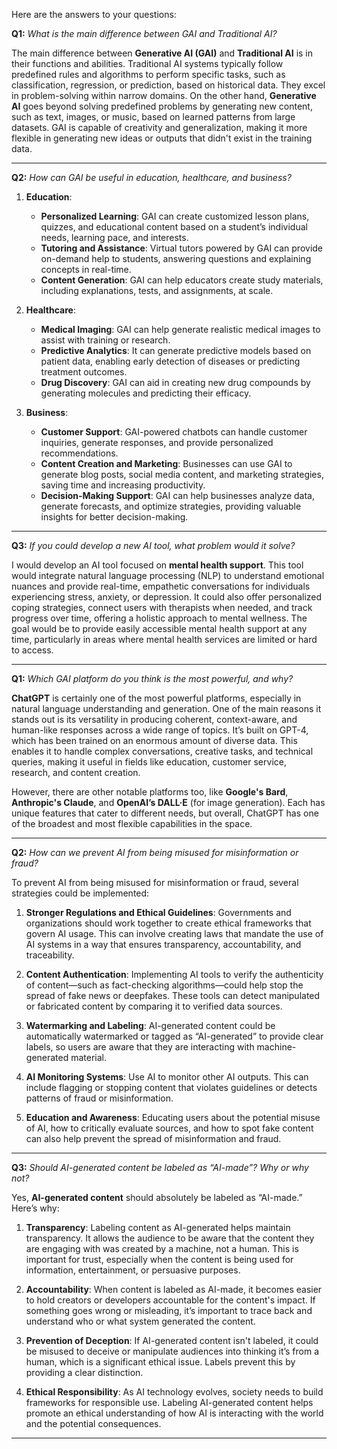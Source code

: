 Here are the answers to your questions:

**Q1:** *What is the main difference between GAI and Traditional AI?*

The main difference between **Generative AI (GAI)** and **Traditional AI** is in their functions and abilities. Traditional AI systems typically follow predefined rules and algorithms to perform specific tasks, such as classification, regression, or prediction, based on historical data. They excel in problem-solving within narrow domains. On the other hand, **Generative AI** goes beyond solving predefined problems by generating new content, such as text, images, or music, based on learned patterns from large datasets. GAI is capable of creativity and generalization, making it more flexible in generating new ideas or outputs that didn't exist in the training data.

---

**Q2:** *How can GAI be useful in education, healthcare, and business?*

1. **Education**: 
   - **Personalized Learning**: GAI can create customized lesson plans, quizzes, and educational content based on a student’s individual needs, learning pace, and interests.
   - **Tutoring and Assistance**: Virtual tutors powered by GAI can provide on-demand help to students, answering questions and explaining concepts in real-time.
   - **Content Generation**: GAI can help educators create study materials, including explanations, tests, and assignments, at scale.

2. **Healthcare**: 
   - **Medical Imaging**: GAI can help generate realistic medical images to assist with training or research.
   - **Predictive Analytics**: It can generate predictive models based on patient data, enabling early detection of diseases or predicting treatment outcomes.
   - **Drug Discovery**: GAI can aid in creating new drug compounds by generating molecules and predicting their efficacy.

3. **Business**:
   - **Customer Support**: GAI-powered chatbots can handle customer inquiries, generate responses, and provide personalized recommendations.
   - **Content Creation and Marketing**: Businesses can use GAI to generate blog posts, social media content, and marketing strategies, saving time and increasing productivity.
   - **Decision-Making Support**: GAI can help businesses analyze data, generate forecasts, and optimize strategies, providing valuable insights for better decision-making.

---

**Q3:** *If you could develop a new AI tool, what problem would it solve?*

I would develop an AI tool focused on **mental health support**. This tool would integrate natural language processing (NLP) to understand emotional nuances and provide real-time, empathetic conversations for individuals experiencing stress, anxiety, or depression. It could also offer personalized coping strategies, connect users with therapists when needed, and track progress over time, offering a holistic approach to mental wellness. The goal would be to provide easily accessible mental health support at any time, particularly in areas where mental health services are limited or hard to access.

---

**Q1:** *Which GAI platform do you think is the most powerful, and why?*

**ChatGPT** is certainly one of the most powerful platforms, especially in natural language understanding and generation. One of the main reasons it stands out is its versatility in producing coherent, context-aware, and human-like responses across a wide range of topics. It’s built on GPT-4, which has been trained on an enormous amount of diverse data. This enables it to handle complex conversations, creative tasks, and technical queries, making it useful in fields like education, customer service, research, and content creation. 

However, there are other notable platforms too, like **Google's Bard**, **Anthropic's Claude**, and **OpenAI’s DALL·E** (for image generation). Each has unique features that cater to different needs, but overall, ChatGPT has one of the broadest and most flexible capabilities in the space.

---

**Q2:** *How can we prevent AI from being misused for misinformation or fraud?*

To prevent AI from being misused for misinformation or fraud, several strategies could be implemented:

1. **Stronger Regulations and Ethical Guidelines**: Governments and organizations should work together to create ethical frameworks that govern AI usage. This can involve creating laws that mandate the use of AI systems in a way that ensures transparency, accountability, and traceability.

2. **Content Authentication**: Implementing AI tools to verify the authenticity of content—such as fact-checking algorithms—could help stop the spread of fake news or deepfakes. These tools can detect manipulated or fabricated content by comparing it to verified data sources.

3. **Watermarking and Labeling**: AI-generated content could be automatically watermarked or tagged as “AI-generated” to provide clear labels, so users are aware that they are interacting with machine-generated material.

4. **AI Monitoring Systems**: Use AI to monitor other AI outputs. This can include flagging or stopping content that violates guidelines or detects patterns of fraud or misinformation.

5. **Education and Awareness**: Educating users about the potential misuse of AI, how to critically evaluate sources, and how to spot fake content can also help prevent the spread of misinformation and fraud.

---

**Q3:** *Should AI-generated content be labeled as “AI-made”? Why or why not?*

Yes, **AI-generated content** should absolutely be labeled as “AI-made.” Here’s why:

1. **Transparency**: Labeling content as AI-generated helps maintain transparency. It allows the audience to be aware that the content they are engaging with was created by a machine, not a human. This is important for trust, especially when the content is being used for information, entertainment, or persuasive purposes.

2. **Accountability**: When content is labeled as AI-made, it becomes easier to hold creators or developers accountable for the content's impact. If something goes wrong or misleading, it’s important to trace back and understand who or what system generated the content.

3. **Prevention of Deception**: If AI-generated content isn't labeled, it could be misused to deceive or manipulate audiences into thinking it’s from a human, which is a significant ethical issue. Labels prevent this by providing a clear distinction.

4. **Ethical Responsibility**: As AI technology evolves, society needs to build frameworks for responsible use. Labeling AI-generated content helps promote an ethical understanding of how AI is interacting with the world and the potential consequences.

---
